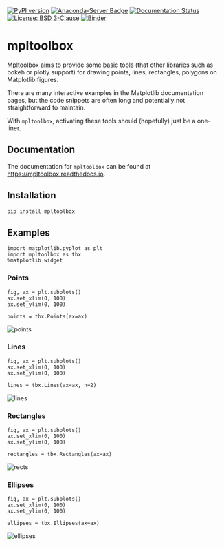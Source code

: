 [![PyPI version](https://badge.fury.io/py/mpltoolbox.svg)](https://pypi.org/project/mpltoolbox)
[![Anaconda-Server Badge](https://anaconda.org/conda-forge/mpltoolbox/badges/version.svg)](https://anaconda.org/conda-forge/mpltoolbox)
[![Documentation Status](https://readthedocs.org/projects/mpltoolbox/badge/?version=latest)](https://mpltoolbox.readthedocs.io/en/latest/?badge=latest)
[![License: BSD 3-Clause](https://img.shields.io/badge/License-BSD%203--Clause-blue.svg)](LICENSE)
[![Binder](https://mybinder.org/badge_logo.svg)](https://mybinder.org/v2/gh/scipp/mpltoolbox/HEAD?labpath=docs%2Fdemo.ipynb)

# mpltoolbox

Mpltoolbox aims to provide some basic tools (that other libraries such as bokeh or plotly support) for drawing points, lines, rectangles, polygons on Matplotlib figures.

There are many interactive examples in the Matplotlib documentation pages,
but the code snippets are often long and potentially not straightforward to maintain.

With `mpltoolbox`, activating these tools should (hopefully) just be a one-liner.

## Documentation

The documentation for `mpltoolbox` can be found at https://mpltoolbox.readthedocs.io.

## Installation

```sh
pip install mpltoolbox
```

## Examples

```Py
import matplotlib.pyplot as plt
import mpltoolbox as tbx
%matplotlib widget
```

### Points

```Py
fig, ax = plt.subplots()
ax.set_xlim(0, 100)
ax.set_ylim(0, 100)

points = tbx.Points(ax=ax)
```

![points](https://mpltoolbox.readthedocs.io/en/latest/_images/points_4_0.png)


### Lines

```Py
fig, ax = plt.subplots()
ax.set_xlim(0, 100)
ax.set_ylim(0, 100)

lines = tbx.Lines(ax=ax, n=2)
```

![lines](https://mpltoolbox.readthedocs.io/en/latest/_images/lines_4_0.png)

### Rectangles

```Py
fig, ax = plt.subplots()
ax.set_xlim(0, 100)
ax.set_ylim(0, 100)

rectangles = tbx.Rectangles(ax=ax)
```

![rects](https://mpltoolbox.readthedocs.io/en/latest/_images/rectangles_4_0.png)

### Ellipses

```Py
fig, ax = plt.subplots()
ax.set_xlim(0, 100)
ax.set_ylim(0, 100)

ellipses = tbx.Ellipses(ax=ax)
```

![ellipses](https://mpltoolbox.readthedocs.io/en/latest/_images/ellipses_4_0.png)
